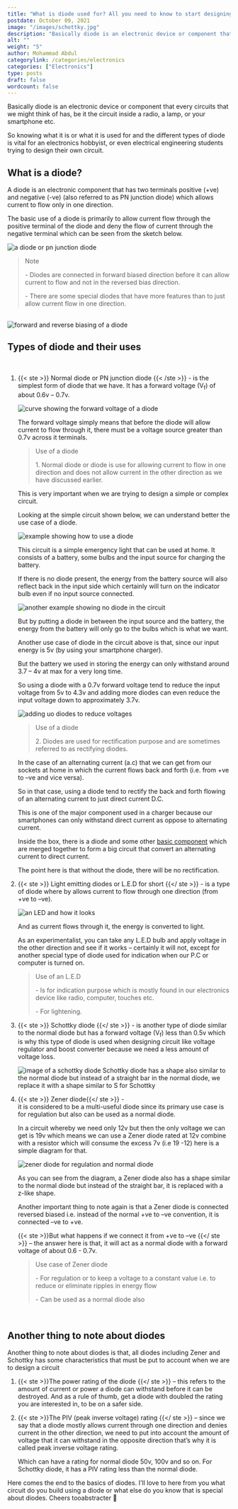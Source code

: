 ```yaml
---
title: "What is diode used for? All you need to know to start designing simple circuits"
postdate: October 09, 2021
image: "/images/schottky.jpg"
description: "Basically diode is an electronic device or component that every circuits that we might think of has. it is defined to be a device that allows current to flow only in one direction and has alot of use case in electronics."
alt: ""
weight: "5"
author: Mohammad Abdul
categorylink: /categories/electronics
categories: ["Electronics"]
type: posts
draft: false
wordcount: false
---
```


Basically diode is an electronic device or component that every circuits that we might think of has, be it the circuit inside a radio, a lamp, or your smartphone etc.

So knowing what it is or what it is used for and the different types of diode is vital for an electronics hobbyist, or even electrical engineering students trying to design their own circuit.

## What is a diode?

A diode is an electronic component that has two terminals positive (+ve) and negative (-ve) (also referred to as PN junction diode) which allows current to flow only in one direction.

The basic use of a diode is primarily to allow current flow through the positive terminal of the diode and deny the flow of current through the negative terminal which can be seen from the sketch below.

<img src="/images/diodey_2.jpg" alt="a diode or pn junction diode">

<blockquote class="blockquote">
<p class="little-nugget">Note</p>
<p class="quote-text">
 - Diodes are connected in forward biased direction before it can allow current to flow and not in the reversed bias direction.

</p>
<p class="quote-text">
 - There are some special diodes that have more features than to just allow current flow in one direction.
</p>
</blockquote>
<br>

<img src="/images/diodebias.jpg" alt="forward and reverse biasing of a diode">

## Types of diode and their uses

<br>

1.  {{< ste >}} Normal diode or PN junction diode {{< /ste >}} -
    is the simplest form of diode that we have. It has a forward voltage (V<sub>f</sub>) of about 0.6v – 0.7v.

    <img src="/images/diodecurve.jpg" alt="curve showing the forward voltage of a diode">

    The forward voltage simply means that before the diode will allow current to flow through it, there must be a voltage source greater than 0.7v across it terminals.

     <blockquote class="blockquote">
    <p class="little-nugget">Use of a diode</p>
    <p class="quote-text">
    1. Normal diode or diode is use for allowing current to flow in one direction and does not allow current in the other direction as we have discussed earlier.</p>
    </blockquote>

    This is very important when we are trying to design a simple or complex circuit.

    Looking at the simple circuit shown below, we can understand better the use case of a diode.

    <img src="/images/ledcircuit.jpg" alt="example showing how to use a diode">

    This circuit is a simple emergency light that can be used at home. It consists of a battery, some bulbs and the input source for charging the battery.

    If there is no diode present, the energy from the battery source will also reflect back in the input side which certainly will turn on the indicator bulb even if no input source connected.

    <img src="/images/ledcktnodiode.jpg" alt="another example showing no diode in the circuit">

    But by putting a diode in between the input source and the battery, the energy from the battery will only go to the bulbs which is what we want.

    Another use case of diode in the circuit above is that, since our input energy is 5v (by using your smartphone charger).

    But the battery we used in storing the energy can only withstand around 3.7 – 4v at max for a very long time.

    So using a diode with a 0.7v forward voltage tend to reduce the input voltage from 5v to 4.3v and adding more diodes can even reduce the input voltage down to approximately 3.7v.

    <img src="/images/addupdiodes.jpg" alt="adding uo diodes to reduce voltages">

      <blockquote class="blockquote">
    <p class="little-nugget">Use of a diode</p>
    <p class="quote-text">
    2. Diodes are used for rectification purpose and are sometimes referred to as rectifying diodes.</p>
    </blockquote>

    In the case of an alternating current (a.c) that we can get from our sockets at home in which the current flows back and forth (i.e. from +ve to –ve and vice versa).

    So in that case, using a diode tend to rectify the back and forth flowing of an alternating current to just direct current D.C.

    This is one of the major component used in a charger because our smartphones can only withstand direct current as oppose to alternating current.

    Inside the box, there is a diode and some other <a href="/learnca/electronics-circuit-components-explained/" class="links-to-article">basic component</a> which are merged together to form a big circuit that convert an alternating current to direct current.

    The point here is that without the diode, there will be no rectification.

2.  {{< ste >}} Light emitting diodes or L.E.D for short {{</ ste >}} -
    is a type of diode where by allows current to flow through one direction (from +ve to –ve).

    <img src="/images/ledy_2.jpg" alt="an LED and how it looks">

    And as current flows through it, the energy is converted to light.

    As an experimentalist, you can take any L.E.D bulb and apply voltage in the other direction and see if it works – certainly it will not, except for another special type of diode used for indication when our P.C or computer is turned on. </p>

      <blockquote class="blockquote">
      <p class="little-nugget">Use of an L.E.D</p>
      <p class="quote-text">
        - Is for indication purpose which is mostly found in our electronics device like radio, computer, touches etc.

      </p>
      <p class="quote-text">
       - For lightening. 
      </p>
      
      </blockquote>

3.  {{< ste >}} Schottky diode {{</ ste >}} - is another type of diode similar to the normal diode but has a forward voltage (V<sub>f</sub>) less than 0.5v which is why this type of diode is used when designing circuit like voltage regulator and boost converter because we need a less amount of voltage loss.

    <img src="/images/schottky.jpg" alt="image of a schottky diode">
    Schottky diode has a shape also similar to the normal diode but instead of a straight bar in the normal diode, we replace it with a shape similar to S for Schottky

4.  {{< ste >}} Zener diode{{</ ste >}} -  
     it is considered to be a multi-useful diode since its primary use case is for regulation but also can be used as a normal diode.

    In a circuit whereby we need only 12v but then the only voltage we can get is 19v which means we can use a Zener diode rated at 12v combine with a resistor which will consume the excess 7v (i.e 19 -12) here is a simple diagram for that.

    <img src="/images/zenerdiode.jpg" alt="zener diode for regulation and normal diode">

    As you can see from the diagram, a Zener diode also has a shape similar to the normal diode but instead of the straight bar, it is replaced with a z-like shape.

    Another important thing to note again is that a Zener diode is connected reversed biased i.e. instead of the normal +ve to –ve convention, it is connected –ve to +ve.

    {{< ste >}}But what happens if we connect it from +ve to –ve {{</ ste >}} – the answer here is that, it will act as a normal diode with a forward voltage of about 0.6 - 0.7v.

      <blockquote class="blockquote">
          <p class="little-nugget">Use case of Zener diode</p>
          <p class="quote-text">
          - For regulation or to keep a voltage to a constant value i.e. to reduce or eliminate ripples in energy flow
          </p>
          <p class="quote-text">
          - Can be used as a normal diode also
          </p>
        </blockquote>

    <br>

## Another thing to note about diodes

Another thing to note about diodes is that, all diodes including Zener and Schottky has some characteristics that must be put to account when we are to design a circuit

1. {{< ste >}}The power rating of the diode {{</ ste >}} – this refers to the amount of current or power a diode can withstand before it can be destroyed. And as a rule of thumb, get a diode with doubled the rating you are interested in, to be on a safer side.

2. {{< ste >}}The PIV (peak inverse voltage) rating {{</ ste >}} – since we say that a diode mostly allows current through one direction and denies current in the other direction, we need to put into account the amount of voltage that it can withstand in the opposite direction that’s why it is called peak inverse voltage rating.

   Which can have a rating for normal diode 50v, 100v and so on. For Schottky diode, it has a PIV rating less than the normal diode.

Here comes the end to the basics of diodes. I'll love to here from you what circuit do you build using a diode or what else do you know that is special about diodes. Cheers tooabstracter :tada:
